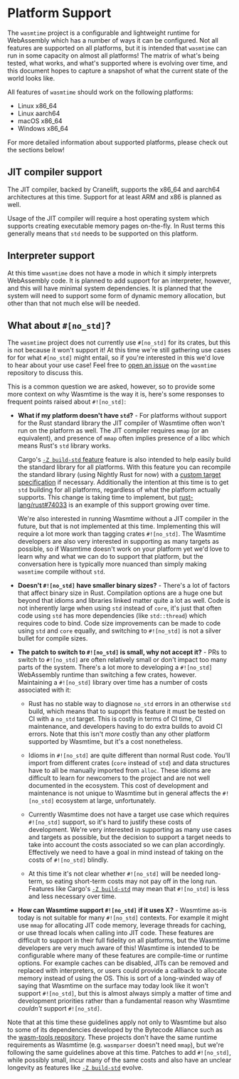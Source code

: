 # Platform Support

The `wasmtime` project is a configurable and lightweight runtime for WebAssembly
which has a number of ways it can be configured. Not all features are supported
on all platforms, but it is intended that `wasmtime` can run in some capacity on
almost all platforms! The matrix of what's being tested, what works, and what's
supported where is evolving over time, and this document hopes to capture a
snapshot of what the current state of the world looks like.

All features of `wasmtime` should work on the following platforms:

* Linux x86\_64
* Linux aarch64
* macOS x86\_64
* Windows x86\_64

For more detailed information about supported platforms, please check out the
sections below!

## JIT compiler support

The JIT compiler, backed by Cranelift, supports the x86\_64 and aarch64
architectures at this time. Support for at least ARM and x86 is planned as well.

Usage of the JIT compiler will require a host operating system which supports
creating executable memory pages on-the-fly. In Rust terms this generally means
that `std` needs to be supported on this platform.

## Interpreter support

At this time `wasmtime` does not have a mode in which it simply interprets
WebAssembly code. It is planned to add support for an interpreter, however, and
this will have minimal system dependencies. It is planned that the system will
need to support some form of dynamic memory allocation, but other than that not
much else will be needed.

## What about `#[no_std]`?

The `wasmtime` project does not currently use `#[no_std]` for its crates, but
this is not because it won't support it! At this time we're still gathering use
cases for for what `#[no_std]` might entail, so if you're interested in this
we'd love to hear about your use case! Feel free to [open an
issue](https://github.com/bytecodealliance/wasmtime/issues/new) on the
`wasmtime` repository to discuss this.

This is a common question we are asked, however, so to provide some more context
on why Wasmtime is the way it is, here's some responses to frequent points
raised about `#![no_std]`:

* **What if my platform doesn't have `std`?** - For platforms without support
  for the Rust standard library the JIT compiler of Wasmtime often won't run on
  the platform as well. The JIT compiler requires `mmap` (or an equivalent), and
  presence of `mmap` often implies presence of a libc which means Rust's `std`
  library works.

  Cargo's [`-Z build-std` feature][zbuild-std] feature is also intended to help
  easily build the standard library for all platforms. With this feature you can
  recompile the standard library (using Nightly Rust for now) with a [custom
  target specification][custom-target] if necessary. Additionally the intention
  at this time is to get `std` building for all platforms, regardless of what
  the platform actually supports. This change is taking time to implement, but
  [rust-lang/rust#74033] is an example of this support growing over time.

  We're also interested in running Wasmtime without a JIT compiler in the
  future, but that is not implemented at this time. Implementing this will
  require a lot more work than tagging crates `#![no_std]`. The Wasmtime
  developers are also very interested in supporting as many targets as possible,
  so if Wasmtime doesn't work on your platform yet we'd love to learn why and
  what we can do to support that platform, but the conversation here is
  typically more nuanced than simply making `wasmtime` compile without `std`.

* **Doesn't `#![no_std]` have smaller binary sizes?** - There's a lot of factors
  that affect binary size in Rust. Compilation options are a huge one but beyond
  that idioms and libraries linked matter quite a lot as well. Code is not
  inherently large when using `std` instead of `core`, it's just that often code
  using `std` has more dependencies (like `std::thread`) which requires code to
  bind. Code size improvements can be made to code using `std` and `core`
  equally, and switching to `#![no_std]` is not a silver bullet for compile
  sizes.

* **The patch to switch to `#![no_std]` is small, why not accept it?** - PRs to
  switch to `#![no_std]` are often relatively small or don't impact too many
  parts of the system. There's a lot more to developing a `#![no_std]`
  WebAssembly runtime than switching a few crates, however. Maintaining a
  `#![no_std]` library over time has a number of costs associated with it:

  * Rust has no stable way to diagnose `no_std` errors in an otherwise `std`
    build, which means that to supoprt this feature it must be tested on CI with
    a `no_std` target. This is costly in terms of CI time, CI maintenance, and
    developers having to do extra builds to avoid CI errors. Note that this
    isn't *more* costly than any other platform supported by Wasmtime, but it's
    a cost nonetheless.

  * Idioms in `#![no_std]` are quite different than normal Rust code. You'll
    import from different crates (`core` instead of `std`) and data structures
    have to all be manually imported from `alloc`. These idioms are difficult to
    learn for newcomers to the project and are not well documented in the
    ecosystem. This cost of development and maintenance is not unique to
    Wasmtime but in general affects the `#![no_std]` ecosystem at large,
    unfortunately.

  * Currently Wasmtime does not have a target use case which requires
    `#![no_std]` support, so it's hard to justify these costs of development.
    We're very interested in supporting as many use cases and targets as
    possible, but the decision to support a target needs to take into account
    the costs associated so we can plan accordingly. Effectively we need to have
    a goal in mind instead of taking on the costs of `#![no_std]` blindly.

  * At this time it's not clear whether `#![no_std]` will be needed long-term,
    so eating short-term costs may not pay off in the long run. Features like
    Cargo's [`-Z build-std`][zbuild-std] may mean that `#![no_std]` is less and
    less necessary over time.

* **How can Wasmtime support `#![no_std]` if it uses X?** - Wasmtime as-is today
  is not suitable for many `#![no_std]` contexts. For example it might use
  `mmap` for allocating JIT code memory, leverage threads for caching, or use
  thread locals when calling into JIT code. These features are difficult to
  support in their full fidelity on all platforms, but the Wasmtime developers
  are very much aware of this! Wasmtime is intended to be configurable where
  many of these features are compile-time or runtime options. For example caches
  can be disabled, JITs can be removed and replaced with interpreters, or users
  could provide a callback to allocate memory instead of using the OS.
  This is sort of a long-winded way of saying that Wasmtime on the surface may
  today look like it won't support `#![no_std]`, but this is almost always
  simply a matter of time and development priorities rather than a fundamental
  reason why Wasmtime *couldn't* support `#![no_std]`.

Note that at this time these guidelines apply not only to Wasmtime but also to
some of its dependencies developed by the Bytecode Alliance such as the
[wasm-tools repository](https://github.com/bytecodealliance/wasm-tools). These
projects don't have the same runtime requirements as Wasmtime (e.g. `wasmparser`
doesn't need `mmap`), but we're following the same guidelines above at this
time. Patches to add `#![no_std]`, while possibly small, incur many of the same
costs and also have an unclear longevity as features like [`-Z
build-std`][zbuild-std] evolve.

[zbuild-std]: https://doc.rust-lang.org/nightly/cargo/reference/unstable.html#build-std
[custom-target]: https://doc.rust-lang.org/rustc/targets/custom.html
[rust-lang/rust#74033]: https://github.com/rust-lang/rust/pull/74033
